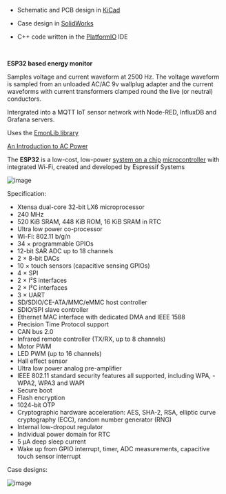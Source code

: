 ﻿* Schematic and PCB design in [KiCad](https://www.kicad.org/)

* Case design in [SolidWorks](https://www.solidworks.com/)

* C++ code written in the [PlatformIO](https://docs.platformio.org/en/latest/what-is-platformio.html) IDE

&nbsp;

 **ESP32 based energy monitor**

Samples voltage and current waveform at 2500 Hz.
The voltage waveform is sampled from an unloaded AC/AC 9v wallplug adapter and the current waveforms with current transformers clamped round the live (or neutral) conductors.

Intergrated into a MQTT IoT sensor network with Node-RED, InfluxDB and Grafana servers.

Uses the [EmonLib library](https://github.com/openenergymonitor/EmonLib/blob/master/EmonLib.h)

[An Introduction to AC Power](https://learn.openenergymonitor.org/electricity-monitoring/ac-power-theory/introduction#an-introduction-to-ac-power)

The **ESP32** is a low-cost, low-power [system on a chip](https://en.wikipedia.org/wiki/System_on_a_chip "System on a chip") [microcontroller](https://en.wikipedia.org/wiki/Microcontroller "Microcontroller") with integrated Wi-Fi, created and developed by Espressif Systems

![image](https://user-images.githubusercontent.com/55367064/132167781-9750606c-70ef-4763-a6fa-50ad65bcf074.png)

Specification:

- Xtensa dual-core 32-bit LX6 microprocessor
- 240 MHz
- 520 KiB SRAM, 448 KiB ROM, 16 KiB SRAM in RTC
- Ultra low power co-processor
- Wi-Fi: 802.11 b/g/n
- 34 × programmable GPIOs
- 12-bit SAR ADC up to 18 channels
- 2 × 8-bit DACs
- 10 × touch sensors (capacitive sensing GPIOs)
- 4 × SPI
- 2 × I²S interfaces
- 2 × I²C interfaces
- 3 × UART
- SD/SDIO/CE-ATA/MMC/eMMC host controller
- SDIO/SPI slave controller
- Ethernet MAC interface with dedicated DMA and IEEE 1588
- Precision Time Protocol support
- CAN bus 2.0
- Infrared remote controller (TX/RX, up to 8 channels)
- Motor PWM
- LED PWM (up to 16 channels)
- Hall effect sensor
- Ultra low power analog pre-amplifier
- IEEE 802.11 standard security features all supported, including WPA, - WPA2, WPA3 and WAPI
- Secure boot
- Flash encryption
- 1024-bit OTP
- Cryptographic hardware acceleration: AES, SHA-2, RSA, elliptic curve cryptography (ECC), random number generator (RNG)
- Internal low-dropout regulator
- Individual power domain for RTC
- 5 μA deep sleep current
- Wake up from GPIO interrupt, timer, ADC measurements, capacitive touch sensor interrupt

Case designs:

![image](https://user-images.githubusercontent.com/55367064/132191737-ac75240d-4bd4-4ac8-abb8-16fea45ae91d.png)
